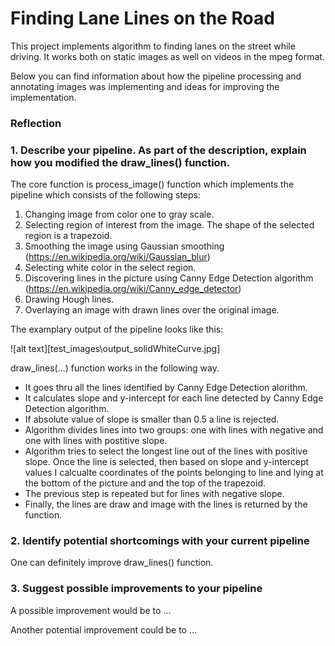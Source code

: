 # **Finding Lane Lines on the Road** 
This project implements algorithm to finding lanes on the street while driving. It works both on static images as well on videos in the mpeg format.

Below you can find information about how the pipeline processing and annotating images was implementing and ideas for improving the implementation.

### Reflection

### 1. Describe your pipeline. As part of the description, explain how you modified the draw_lines() function.

The core function is process_image() function which implements the pipeline which consists of the following steps:
1. Changing image from color one to gray scale.
2. Selecting region of interest from the image. The shape of the selected region is a trapezoid.
3. Smoothing the image using Gaussian smoothing (https://en.wikipedia.org/wiki/Gaussian_blur) 
4. Selecting white color in the select region.
5. Discovering lines in the picture using Canny Edge Detection algorithm (https://en.wikipedia.org/wiki/Canny_edge_detector)
6. Drawing Hough lines.
7. Overlaying an image with drawn lines over the original image.

The examplary output of the pipeline looks like this: 

![alt text][test_images\output_solidWhiteCurve.jpg]

draw_lines(...) function works in the following way.
* It goes thru all the lines identified by Canny Edge Detection alorithm.
* It calculates slope and y-intercept for each line detected by Canny Edge Detection algorithm.
* If absolute value of slope is smaller than 0.5 a line is rejected.
* Algorithm divides lines into two groups: one with lines with negative and one with lines with postitive slope.
* Algorithm tries to select the longest line out of the lines with positive slope.
  Once the line is selected, then based on slope and y-intercept values I calcualte coordinates of the points belonging to line 
  and lying at the bottom of the picture and and the top of the trapezoid.
* The previous step is repeated but for lines with negative slope.
* Finally, the lines are draw and image with the lines is returned by the function.

### 2. Identify potential shortcomings with your current pipeline
One can definitely improve draw_lines() function.



### 3. Suggest possible improvements to your pipeline

A possible improvement would be to ...

Another potential improvement could be to ...
